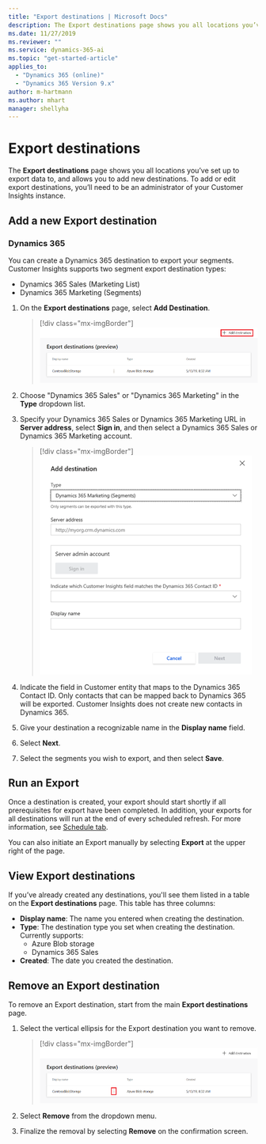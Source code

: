 ```yaml
---
title: "Export destinations | Microsoft Docs"
description: The Export destinations page shows you all locations you’ve set up to export data to and allows you to add new destinations.
ms.date: 11/27/2019
ms.reviewer: ""
ms.service: dynamics-365-ai
ms.topic: "get-started-article"
applies_to: 
  - "Dynamics 365 (online)"
  - "Dynamics 365 Version 9.x"
author: m-hartmann
ms.author: mhart
manager: shellyha
---
```


# Export destinations

The **Export destinations** page shows you all locations you’ve set up to export data to, and allows you to add new destinations. To add or edit export destinations, you’ll need to be an administrator of your Customer Insights instance.

## Add a new Export destination

<!--
### Azure Blob storage

1. On the **Export destinations** page, select **Add destination**.

   > [!div class="mx-imgBorder"] 
   > ![Add Export destination](media/add-export-destination.png "Add Export destination")

2. Select **Azure Blob storage** in the **Type** drop-down list.

3. Enter the **Account name**, **Account key**, and **Container** for your Blob storage account.
    - To learn more about how to find the Azure Blob storage account name and account key, see [Manage storage account settings in the Azure portal](https://docs.microsoft.com/azure/storage/common/storage-account-manage).
    - To learn how to create a container, see [Create a container](https://docs.microsoft.com/azure/storage/blobs/storage-quickstart-blobs-portal#create-a-container).

    > [!div class="mx-imgBorder"] 
    > ![Add destination](media/export-destinations-azure-blob.png "Add destination")

4. Give your destination a recognizable name in the **Display name** field.

5. Select **Next**.

6. Select the box next to each of the entities you want to export to this destination.

   > [!div class="mx-imgBorder"] 
   > ![Select entities to export](media/export-destinations-azure-blob-entities.png "Select entities to export")

7. Select **Save**.

Your export should start shortly if all prerequisites for export have been completed.  In addition, your export will run at the end of every scheduled refresh.  To learn more about scheduling, see [Schedule tab](https://docs.microsoft.com/dynamics365/ai/customer-insights/pm-settings#schedule-tab).

#### Azure Blob storage locations

Data exported from the Export process will be stored in the Azure Blob storage container you set in your export destination.  The following folder paths are automatically created in your container:

  - Customer Insights generated entities: Dynamics365CustomerInsights/Export/%EntityName%/%EntityName%_%PartitionId%.csv
    - Example: Dynamics365CustomerInsights/Export/Customer/Customer_1.csv
  - Data Source entities: Dynamics365CustomerInsights/Export/%DataSourceName%_%EntityName%/%DataSourceName%_%EntityName%_%PartitionId%.csv
    - Example: Dynamics365CustomerInsights/Export/Retail_Contacts/Retail_Contacts_1.csv
-->

### Dynamics 365

You can create a Dynamics 365 destination to export your segments. Customer Insights supports two segment export destination types:

- Dynamics 365 Sales (Marketing List)
- Dynamics 365 Marketing (Segments)

1. On the **Export destinations** page, select **Add Destination**.

   > [!div class="mx-imgBorder"]
   > ![Add Export destination](media/add-export-destination.png "Add Export destination")

2. Choose "Dynamics 365 Sales" or "Dynamics 365 Marketing" in the **Type** dropdown list.

3. Specify your Dynamics 365 Sales or Dynamics 365 Marketing URL in **Server address**, select **Sign in**, and then select a Dynamics 365 Sales or Dynamics 365 Marketing account.

   > [!div class="mx-imgBorder"]
   > ![Add destination page](media/add-destination.png "Add destination page")

4. Indicate the field in Customer entity that maps to the Dynamics 365 Contact ID. Only contacts that can be mapped back to Dynamics 365 will be exported. Customer Insights does not create new contacts in Dynamics 365.

5. Give your destination a recognizable name in the **Display name** field.

6. Select **Next**.

7. Select the segments you wish to export, and then select **Save**.

## Run an Export

Once a destination is created, your export should start shortly if all prerequisites for export have been completed. In addition, your exports for all destinations will run at the end of every scheduled refresh. For more information, see [Schedule tab](pm-settings.md#schedule-tab).

You can also initiate an Export manually by selecting **Export** at the upper right of the page.

## View Export destinations

If you’ve already created any destinations, you'll see them listed in a table on the **Export destinations** page. This table has three columns:

- **Display name**: The name you entered when creating the destination.
- **Type**: The destination type you set when creating the destination. Currently supports:
  - Azure Blob storage
  - Dynamics 365 Sales
- **Created**: The date you created the destination.

## Remove an Export destination

To remove an Export destination, start from the main **Export destinations** page.

1. Select the vertical ellipsis for the Export destination you want to remove.

   > [!div class="mx-imgBorder"]
   > ![Vertical ellipsis](media/export-destinations-page-ellipsis.png "Vertical ellipsis")

2. Select **Remove** from the dropdown menu.

3. Finalize the removal by selecting **Remove** on the confirmation screen.
